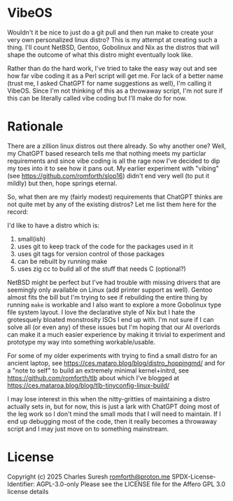 VibeOS
======

Wouldn't it be nice to just do a git pull and then run make to create your
very own personalized linux distro? This is my attempt at creating such a
thing. I'll count NetBSD, Gentoo, Gobolinux and Nix as the distros that will
shape the outcome of what this distro might eventually look like.

Rather than do the hard work, I've tried to take the easy way out and see
how far vibe coding it as a Perl script will get me. For lack of a better
name (trust me, I asked ChatGPT for name suggestions as well), I'm calling
it VibeOS. Since I'm not thinking of this as a throwaway script, I'm not
sure if this can be literally called vibe coding but I'll make do for now.

Rationale
=========

There are a zillion linux distros out there already. So why another one?
Well, my ChatGPT based research tells me that nothing meets my particlar
requirements and since vibe coding is all the rage now I've decided to dip
my toes into it to see how it pans out. My earlier experiment with "vibing"
(see https://github.com/romforth/slop16) didn't end very well (to put it
mildly) but then, hope springs eternal.

So, what then are my (fairly modest) requirements that ChatGPT thinks are not
quite met by any of the existing distros? Let me list them here for the record:

I'd like to have a distro which is:
1. small(ish)
2. uses git to keep track of the code for the packages used in it
3. uses git tags for version control of those packages
4. can be rebuilt by running make
5. uses zig cc to build all of the stuff that needs C (optional?)

NetBSD might be perfect but I've had trouble with missing drivers that are
seemingly only available on Linux (add printer support as well). Gentoo almost
fits the bill but I'm trying to see if rebuilding the entire thing by running
`make` is workable and I also want to explore a more Gobolinux type file system
layout. I love the declarative style of Nix but I hate the grotesquely bloated
monstrosity ISOs I end up with. I'm not sure if I can solve all (or even any)
of these issues but I'm hoping that our AI overlords can make it a much easier
experience by making it trivial to experiment and prototype my way into
something workable/usable.

For some of my older experiments with trying to find a small distro for an
ancient laptop, see https://ces.mataro.blog/blog/distro_hoppingmd/ and for
a "note to self" to build an extremely minimal kernel+initrd, see
https://github.com/romforth/tlb about which I've blogged at
https://ces.mataroa.blog/blog/tlb-tinyconfig-linux-build/

I may lose interest in this when the nitty-gritties of maintaining a distro
actually sets in, but for now, this is just a lark with ChatGPT doing most
of the leg work so I don't mind the small mods that I will need to maintain.
If I end up debugging most of the code, then it really becomes a throwaway
script and I may just move on to something mainstream.

License
=======
Copyright (c) 2025 Charles Suresh <romforth@proton.me>
SPDX-License-Identifier: AGPL-3.0-only
Please see the LICENSE file for the Affero GPL 3.0 license details
